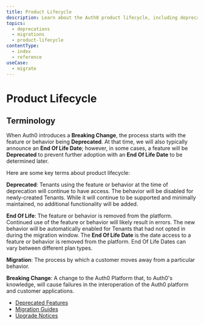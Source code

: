 ```yaml
---
title: Product Lifecycle
description: Learn about the Auth0 product lifecycle, including deprecations, end-of-life, and the migration process.
topics:
  - deprecations
  - migrations
  - product-lifecycle
contentType:
  - index
  - reference
useCase:
  - migrate
---
```


# Product Lifecycle

## Terminology 

When Auth0 introduces a **Breaking Change**, the process starts with the feature or behavior being **Deprecated**. At that time, we will also typically announce an **End Of Life Date**; however, in some cases, a feature will be **Deprecated** to prevent further adoption with an **End Of Life Date** to be determined later.

Here are some key terms about product lifecycle:

**Deprecated**: Tenants using the feature or behavior at the time of deprecation will continue to have access. The behavior will be disabled for newly-created Tenants. While it will continue to be supported and minimally maintained, no additional functionality will be added.

**End Of Life**: The feature or behavior is removed from the platform. Continued use of the feature or behavior will likely result in errors. The new behavior will be automatically enabled for Tenants that had not opted in during the migration window. The **End Of Life Date** is the date access to a feature or behavior is removed from the platform. End Of Life Dates can vary between different plan types.

**Migration**: The process by which a customer moves away from a particular behavior.

**Breaking Change**: A change to the Auth0 Platform that, to Auth0's knowledge, will cause failures in the interoperation of the Auth0 platform and customer applications. 

* [Deprecated Features](/product-lifecycle/deprecated)
* [Migration Guides](/product-lifecycle/migration)
* [Upgrade Notices](/product-lifecycle/upgrades)
